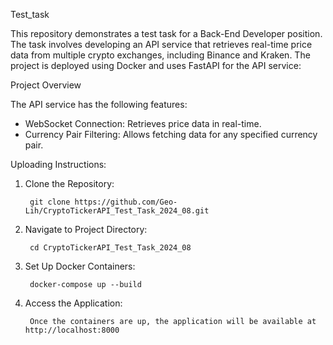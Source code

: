 Test_task

This repository demonstrates a test task for a Back-End Developer position. The task involves developing an API service that retrieves real-time price data from multiple crypto exchanges, including Binance and Kraken. The project is deployed using Docker and uses FastAPI for the API service:

Project Overview

The API service has the following features:
- WebSocket Connection: Retrieves price data in real-time.
- Currency Pair Filtering: Allows fetching data for any specified currency pair.


Uploading Instructions:

1. Clone the Repository:

        git clone https://github.com/Geo-Lih/CryptoTickerAPI_Test_Task_2024_08.git


2. Navigate to Project Directory:

        cd CryptoTickerAPI_Test_Task_2024_08

3. Set Up Docker Containers:

        docker-compose up --build


4. Access the Application:

        Once the containers are up, the application will be available at http://localhost:8000

